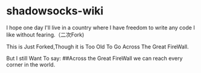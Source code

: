 # shadowsocks-wiki
I hope one day I'll live in a country where I have freedom to write any code I like without fearing.（二次Fork)

This is Just Forked,Though it is Too Old To Go Across The Great FireWall.

But I still Want To say:
##Across the Great FireWall we can reach every corner in the world.

